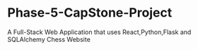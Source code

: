 # Phase-5-CapStone-Project
A Full-Stack Web Application that uses React,Python,Flask and SQLAlchemy
Chess Website
